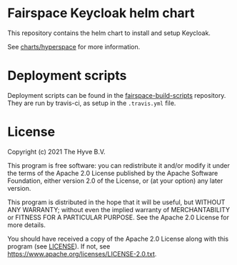 # Fairspace Keycloak helm chart

This repository contains the helm chart to install and setup Keycloak.

See [charts/hyperspace](charts/hyperspace/README.md) for more information.

# Deployment scripts
Deployment scripts can be found in the [fairspace-build-scripts](https://github.com/fairspace/fairspace-build-scripts) repository. They are
run by travis-ci, as setup in the `.travis.yml` file.

# License

Copyright (c) 2021 The Hyve B.V.

This program is free software: you can redistribute it and/or modify it under the terms of the Apache 2.0
License published by the Apache Software Foundation, either version 2.0 of the License, or (at your option) any later version.

This program is distributed in the hope that it will be useful, but WITHOUT ANY WARRANTY; without even the implied warranty
of MERCHANTABILITY or FITNESS FOR A PARTICULAR PURPOSE. See the Apache 2.0 License for more details.

You should have received a copy of the Apache 2.0 License along with this program (see [LICENSE](LICENSE)). If not, see https://www.apache.org/licenses/LICENSE-2.0.txt.
